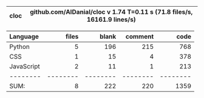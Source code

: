 cloc|github.com/AlDanial/cloc v 1.74  T=0.11 s (71.8 files/s, 16161.9 lines/s)
--- | ---

Language|files|blank|comment|code
:-------|-------:|-------:|-------:|-------:
Python|5|196|215|768
CSS|1|15|4|378
JavaScript|2|11|1|213
--------|--------|--------|--------|--------
SUM:|8|222|220|1359
